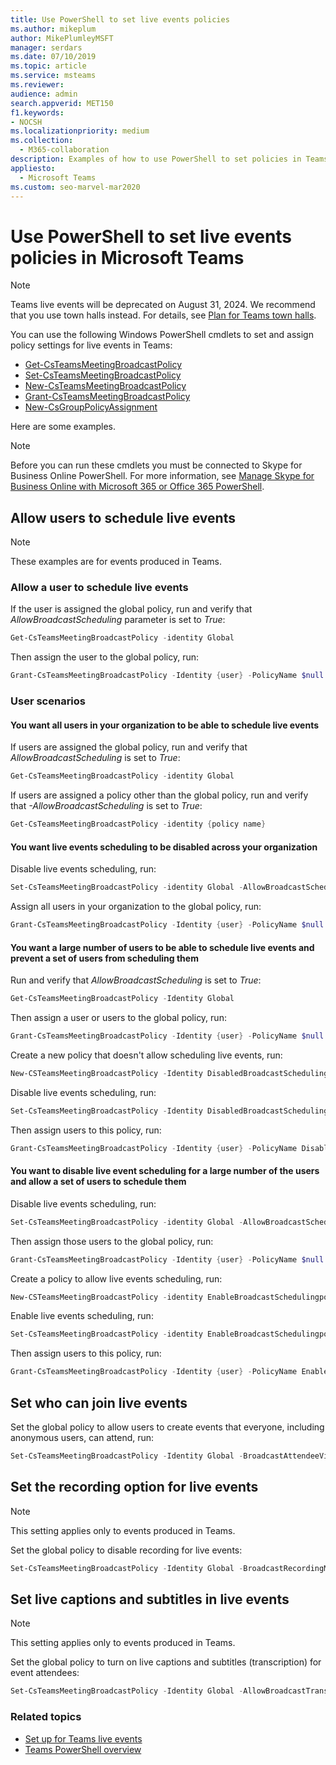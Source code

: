 ```yaml
---
title: Use PowerShell to set live events policies
ms.author: mikeplum
author: MikePlumleyMSFT
manager: serdars
ms.date: 07/10/2019
ms.topic: article
ms.service: msteams
ms.reviewer: 
audience: admin
search.appverid: MET150
f1.keywords:
- NOCSH
ms.localizationpriority: medium
ms.collection: 
  - M365-collaboration
description: Examples of how to use PowerShell to set policies in Teams to control who can hold live events in your organization and the features available in the events.
appliesto: 
  - Microsoft Teams
ms.custom: seo-marvel-mar2020
---
```


# Use PowerShell to set live events policies in Microsoft Teams

> [!NOTE]
> Teams live events will be deprecated on August 31, 2024. We recommend that you use town halls instead. For details, see [Plan for Teams town halls](/microsoftteams/plan-town-halls).

You can use the following Windows PowerShell cmdlets to set and assign policy settings for live events in Teams:

- [Get-CsTeamsMeetingBroadcastPolicy](/powershell/module/skype/get-csteamsmeetingbroadcastpolicy)
- [Set-CsTeamsMeetingBroadcastPolicy](/powershell/module/skype/set-csteamsmeetingbroadcastpolicy)
- [New-CsTeamsMeetingBroadcastPolicy](/powershell/module/skype/new-csteamsmeetingbroadcastpolicy)
- [Grant-CsTeamsMeetingBroadcastPolicy](/powershell/module/skype/grant-csteamsmeetingbroadcastpolicy)
- [New-CsGroupPolicyAssignment](/powershell/module/teams/new-csgrouppolicyassignment)

Here are some examples.

> [!NOTE]
> Before you can run these cmdlets you must be connected to Skype for Business Online PowerShell. For more information, see [Manage Skype for Business Online with Microsoft 365 or Office 365 PowerShell](/office365/enterprise/powershell/manage-skype-for-business-online-with-office-365-powershell).

## Allow users to schedule live events

> [!NOTE]
> These examples are for events produced in Teams.

### Allow a user to schedule live events

If the user is assigned the global policy, run and verify that *AllowBroadcastScheduling* parameter is set to *True*:

```PowerShell
Get-CsTeamsMeetingBroadcastPolicy -identity Global
```

Then assign the user to the global policy, run:

```PowerShell
Grant-CsTeamsMeetingBroadcastPolicy -Identity {user} -PolicyName $null -Verbose
```

### User scenarios

#### You want all users in your organization to be able to schedule live events

If users are assigned the global policy, run and verify that *AllowBroadcastScheduling* is set to *True*:

```PowerShell
Get-CsTeamsMeetingBroadcastPolicy -identity Global
```

If users are assigned a policy other than the global policy, run and verify that *-AllowBroadcastScheduling* is set to *True*:

```PowerShell
Get-CsTeamsMeetingBroadcastPolicy -identity {policy name}
```

#### You want live events scheduling to be disabled across your organization

Disable live events scheduling, run:

```PowerShell
Set-CsTeamsMeetingBroadcastPolicy -identity Global -AllowBroadcastScheduling $false
```

Assign all users in your organization to the global policy, run:

```PowerShell
Grant-CsTeamsMeetingBroadcastPolicy -Identity {user} -PolicyName $null -Verbose
```

#### You want a large number of users to be able to schedule live events and prevent a set of users from scheduling them

Run and verify that *AllowBroadcastScheduling* is set to *True*:

```PowerShell
Get-CsTeamsMeetingBroadcastPolicy -Identity Global
```

Then assign a user or users to the global policy, run:

```PowerShell
Grant-CsTeamsMeetingBroadcastPolicy -Identity {user} -PolicyName $null -Verbose
```

Create a new policy that doesn't allow scheduling live events, run:

```PowerShell
New-CSTeamsMeetingBroadcastPolicy -Identity DisabledBroadcastSchedulingPolicy
```

Disable live events scheduling, run:

```PowerShell
Set-CsTeamsMeetingBroadcastPolicy -Identity DisabledBroadcastSchedulingPolicy -AllowBroadcastScheduling $false
```

Then assign users to this policy, run:

```PowerShell
Grant-CsTeamsMeetingBroadcastPolicy -Identity {user} -PolicyName DisabledBroadcastSchedulingPolicy -Verbose
```

#### You want to disable live event scheduling for a large number of the users and allow a set of users to schedule them

Disable live events scheduling, run:

```PowerShell
Set-CsTeamsMeetingBroadcastPolicy -identity Global -AllowBroadcastScheduling $false
```

Then assign those users to the global policy, run:

```PowerShell
Grant-CsTeamsMeetingBroadcastPolicy -Identity {user} -PolicyName $null -Verbose
```

Create a policy to allow live events scheduling, run:

```PowerShell
New-CSTeamsMeetingBroadcastPolicy -identity EnableBroadcastSchedulingpolicy
```

Enable live events scheduling, run:

```PowerShell
Set-CsTeamsMeetingBroadcastPolicy -identity EnableBroadcastSchedulingpolicy -AllowBroadcastScheduling $true
```

Then assign users to this policy, run:

```PowerShell
Grant-CsTeamsMeetingBroadcastPolicy -Identity {user} -PolicyName EnableBroadcastSchedulingpolicy -Verbose
```

## Set who can join live events

Set the global policy to allow users to create events that everyone, including anonymous users, can attend, run:

```PowerShell
Set-CsTeamsMeetingBroadcastPolicy -Identity Global -BroadcastAttendeeVisibility Everyone  
```

## Set the recording option for live events

> [!NOTE]
> This setting applies only to events produced in Teams.

Set the global policy to disable recording for live events:

```PowerShell
Set-CsTeamsMeetingBroadcastPolicy -Identity Global -BroadcastRecordingMode AlwaysDisabled 
```

## Set live captions and subtitles in live events

> [!NOTE]
> This setting applies only to events produced in Teams.

Set the global policy to turn on live captions and subtitles (transcription) for event attendees:

```PowerShell
Set-CsTeamsMeetingBroadcastPolicy -Identity Global -AllowBroadcastTranscription $true 
```

### Related topics

- [Set up for Teams live events](set-up-for-teams-live-events.md)
- [Teams PowerShell overview](../teams-powershell-overview.md)
